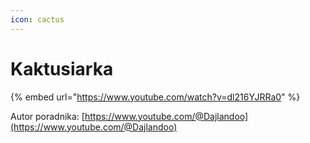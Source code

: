```yaml
---
icon: cactus
---
```


# Kaktusiarka

{% embed url="https://www.youtube.com/watch?v=dl216YJRRa0" %}

Autor poradnika: [https://www.youtube.com/@Dajlandoo](https://www.youtube.com/@Dajlandoo)

